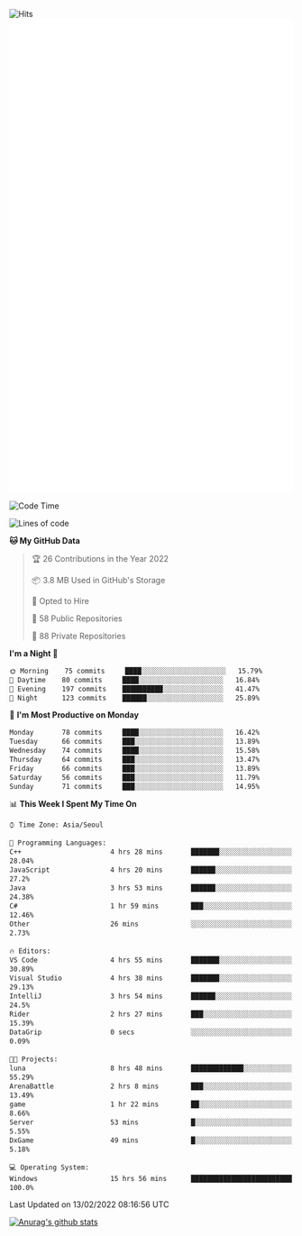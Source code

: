 ![Hits](https://hits.seeyoufarm.com/api/count/incr/badge.svg?url=https%3A%2F%2Fgithub.com%2Fkokose1234&count_bg=%2379C83D&title_bg=%23555555&icon=apple.svg&icon_color=%23E7E7E7&title=hits&edge_flat=false)
<br/>
![Metrics](https://github.com/kokose1234/kokose1234/blob/main/github-metrics.svg)

<!--START_SECTION:waka-->
![Code Time](http://img.shields.io/badge/Code%20Time-466%20hrs%2054%20mins-blue)

![Lines of code](https://img.shields.io/badge/From%20Hello%20World%20I%27ve%20Written-8%20Million%20lines%20of%20code-blue)

**🐱 My GitHub Data** 

> 🏆 26 Contributions in the Year 2022
 > 
> 📦 3.8 MB Used in GitHub's Storage 
 > 
> 💼 Opted to Hire
 > 
> 📜 58 Public Repositories 
 > 
> 🔑 88 Private Repositories  
 > 
**I'm a Night 🦉** 

```text
🌞 Morning    75 commits     ████░░░░░░░░░░░░░░░░░░░░░   15.79% 
🌆 Daytime    80 commits     ████░░░░░░░░░░░░░░░░░░░░░   16.84% 
🌃 Evening    197 commits    ██████████░░░░░░░░░░░░░░░   41.47% 
🌙 Night      123 commits    ██████░░░░░░░░░░░░░░░░░░░   25.89%

```
📅 **I'm Most Productive on Monday** 

```text
Monday       78 commits     ████░░░░░░░░░░░░░░░░░░░░░   16.42% 
Tuesday      66 commits     ███░░░░░░░░░░░░░░░░░░░░░░   13.89% 
Wednesday    74 commits     ████░░░░░░░░░░░░░░░░░░░░░   15.58% 
Thursday     64 commits     ███░░░░░░░░░░░░░░░░░░░░░░   13.47% 
Friday       66 commits     ███░░░░░░░░░░░░░░░░░░░░░░   13.89% 
Saturday     56 commits     ███░░░░░░░░░░░░░░░░░░░░░░   11.79% 
Sunday       71 commits     ███░░░░░░░░░░░░░░░░░░░░░░   14.95%

```


📊 **This Week I Spent My Time On** 

```text
⌚︎ Time Zone: Asia/Seoul

💬 Programming Languages: 
C++                      4 hrs 28 mins       ███████░░░░░░░░░░░░░░░░░░   28.04% 
JavaScript               4 hrs 20 mins       ██████░░░░░░░░░░░░░░░░░░░   27.2% 
Java                     3 hrs 53 mins       ██████░░░░░░░░░░░░░░░░░░░   24.38% 
C#                       1 hr 59 mins        ███░░░░░░░░░░░░░░░░░░░░░░   12.46% 
Other                    26 mins             ░░░░░░░░░░░░░░░░░░░░░░░░░   2.73%

🔥 Editors: 
VS Code                  4 hrs 55 mins       ███████░░░░░░░░░░░░░░░░░░   30.89% 
Visual Studio            4 hrs 38 mins       ███████░░░░░░░░░░░░░░░░░░   29.13% 
IntelliJ                 3 hrs 54 mins       ██████░░░░░░░░░░░░░░░░░░░   24.5% 
Rider                    2 hrs 27 mins       ███░░░░░░░░░░░░░░░░░░░░░░   15.39% 
DataGrip                 0 secs              ░░░░░░░░░░░░░░░░░░░░░░░░░   0.09%

🐱‍💻 Projects: 
luna                     8 hrs 48 mins       █████████████░░░░░░░░░░░░   55.29% 
ArenaBattle              2 hrs 8 mins        ███░░░░░░░░░░░░░░░░░░░░░░   13.49% 
game                     1 hr 22 mins        ██░░░░░░░░░░░░░░░░░░░░░░░   8.66% 
Server                   53 mins             █░░░░░░░░░░░░░░░░░░░░░░░░   5.55% 
DxGame                   49 mins             █░░░░░░░░░░░░░░░░░░░░░░░░   5.18%

💻 Operating System: 
Windows                  15 hrs 56 mins      █████████████████████████   100.0%

```


 Last Updated on 13/02/2022 08:16:56 UTC
<!--END_SECTION:waka-->

[![Anurag's github stats](https://github-readme-stats.vercel.app/api?username=kokose1234&theme=dracula)](https://github.com/anuraghazra/github-readme-stats)



	
